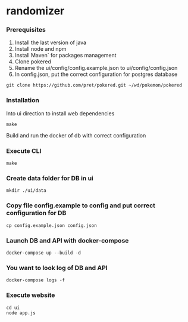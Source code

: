 # randomizer

### Prerequisites
1. Install the last version of java
2. Install node and npm
3. Install Maven` for packages management
4. Clone pokered
5. Rename the ui/config/config.example.json to ui/config/config.json
6. In config.json, put the correct configuration for postgres database
```
git clone https://github.com/pret/pokered.git ~/wd/pokemon/pokered
```

### Installation
Into ui direction to install web dependencies
```
make
```
Build and run the docker of db with correct configuration


### Execute CLI
```
make
```

### Create data folder for DB in ui
```
mkdir ./ui/data
```

### Copy file config.example to config and put correct configuration for DB
````
cp config.example.json config.json
````

### Launch DB and API with docker-compose
```
docker-compose up --build -d
```

### You want to look log of DB and API
```
docker-compose logs -f
```
    
### Execute website
```
cd ui
node app.js
```

